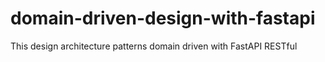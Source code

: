 # domain-driven-design-with-fastapi
This design architecture patterns domain driven with FastAPI RESTful
